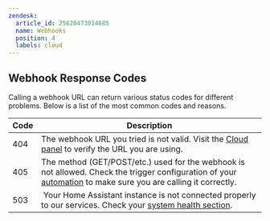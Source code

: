```yaml
---
zendesk:
  article_id: 25620473014685
  name: Webhooks
  position: 4
  labels: cloud
---
```


## Webhook Response Codes

Calling a webhook URL can return various status codes for different problems. Below is a list of the most common codes and reasons.

| Code | Description                                                                                                                                                                                                         |
| ---- | ------------------------------------------------------------------------------------------------------------------------------------------------------------------------------------------------------------------- |
| 404  | The webhook URL you tried is not valid. Visit the [Cloud panel](https://my.home-assistant.io/redirect/cloud/) to verify the URL you are using.                                                                      |
| 405  | The method (GET/POST/etc.) used for the webhook is not allowed. Check the trigger configuration of your [automation](https://my.home-assistant.io/redirect/automations/) to make sure you are calling it correctly. |
| 503  |  Your Home Assistant instance is not connected properly to our services. Check your [system health section](https://my.home-assistant.io/redirect/system_health/).                                                  |
